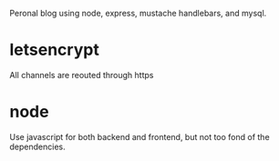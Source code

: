 Peronal blog using node, express, mustache handlebars, and mysql.

# letsencrypt
All channels are reouted through https

# node
Use javascript for both backend and frontend, but not too fond of the dependencies. 


